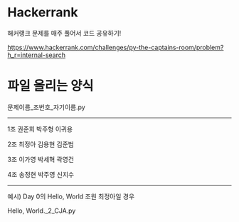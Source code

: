 Hackerrank
=============================================================
해커랭크 문제를 매주 풀어서 코드 공유하기!

https://www.hackerrank.com/challenges/py-the-captains-room/problem?h_r=internal-search


파일 올리는 양식
===================================================

문제이름_조번호_자기이름.py

-----------------------------------------------------

1조 권준희 박주형 이귀용  

2조 최정아 김용현 김준범 

3조 이가영 박세혁 곽영건

4조 송정현 박주영 신지수 

___________________________________________________

예시) Day 0의 Hello, World 조원 최정아일 경우


Hello, World._2_CJA.py
